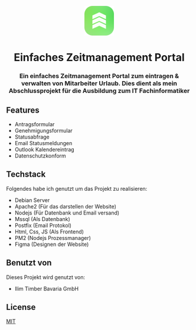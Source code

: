 <p align="center">
  <img src="./icon.png" width="80"/>
  <h1 align="center">Einfaches Zeitmanagement Portal</h1>
  <h3 align="center">Ein einfaches Zeitmanagement Portal zum eintragen & verwalten von Mitarbeiter Urlaub. Dies dient als mein Abschlussprojekt für die Ausbildung zum IT Fachinformatiker</h3>
</p>

## Features
- Antragsformular
- Genehmigungsformular
- Statusabfrage
- Email Statusmeldungen
- Outlook Kalendereintrag
- Datenschutzkonform

## Techstack
Folgendes habe ich genutzt um das Projekt zu realisieren:
- Debian Server
- Apache2 (Für das darstellen der Website)
- Nodejs (Für Datenbank und Email versand)
- Mssql (Als Datenbank)
- Postfix (Email Protokol)
- Html, Css, JS (Als Frontend)
- PM2 (Nodejs Prozessmanager)
- Figma (Designen der Website)

## Benutzt von
Dieses Projekt wird genutzt von:
- Ilim Timber Bavaria GmbH

## License
[MIT](https://choosealicense.com/licenses/mit/)
